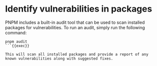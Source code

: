 # Identify vulnerabilities in packages

PNPM includes a built-in audit tool that can be used to scan installed packages for vulnerabilities. To run an audit, simply run the following command:

```plain
pnpm audit
```{{exec}}

This will scan all installed packages and provide a report of any known vulnerabilities along with suggested fixes.